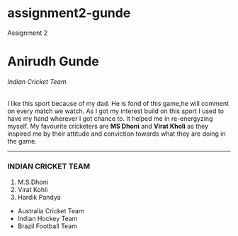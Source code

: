 # assignment2-gunde
Assignment 2

# Anirudh Gunde
###### Indian Cricket Team

I like this sport because of my dad. He is fond of this game,he will comment on every match we watch. As I got my interest build on this sport I used to have my hand wherever I got chance to. It helped me in re-energyzing myself. My favourite cricketers are **MS Dhoni** and **Virat Kholi** as they inspired me by their attitude and conviction towards what they are doing in the game.

***
### INDIAN CRICKET TEAM
  1. M.S.Dhoni
  2. Virat Kohli
  3. Hardik Pandya
  
  - Australia Cricket Team
  - Indian Hockey Team
  - Brazil Football Team
  

  